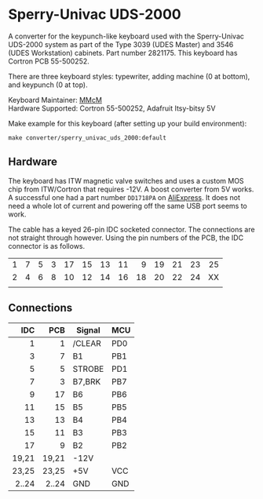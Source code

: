 # Sperry-Univac UDS-2000

A converter for the keypunch-like keyboard used with the Sperry-Univac UDS-2000 system
as part of the Type 3039 (UDES Master) and 3546 (UDES Workstation) cabinets.
Part number 2821175.
This keyboard has Cortron PCB 55-500252.

There are three keyboard styles: typewriter, adding machine (0 at bottom), and keypunch (0 at top).

Keyboard Maintainer: [MMcM](https://github.com/MMcM)  
Hardware Supported: Cortron 55-500252, Adafruit Itsy-bitsy 5V  

Make example for this keyboard (after setting up your build environment):

    make converter/sperry_univac_uds_2000:default

## Hardware

The keyboard has ITW magnetic valve switches and uses a custom MOS chip from ITW/Cortron that requires -12V. A boost converter from 5V works.
A successful one had a part number `DD1718PA` on [AliExpress](https://www.aliexpress.com/wholesale?SearchText=DD1718PA).
It does not need a whole lot of current and powering off the same USB port seems to work.

The cable has a keyed 26-pin IDC socketed connector. The connections are not straight through however.
Using the pin numbers of the PCB, the IDC connector is as follows.

|    |    |    |    |    |    |    |    |    |    |    |    |    |
|---:|---:|---:|---:|---:|---:|---:|---:|---:|---:|---:|---:|---:|
|  1 |  7 |  5 |  3 | 17 | 15 | 13 | 11 |  9 | 19 | 21 | 23 | 25 |
|  2 |  4 |  6 |  8 | 10 | 12 | 14 | 16 | 18 | 20 | 22 | 24 | XX |
|    |    |    |    |    |    |    |    |    |    |    |    |    |

## Connections

| IDC | PCB | Signal | MCU |
|----:|----:|--------|-----|
|  1  |  1  | /CLEAR | PD0 |
|  3  |  7  | B1     | PB1 |
|  5  |  5  | STROBE | PD1 |
|  7  |  3  | B7,BRK | PB7 |
|  9  | 17  | B6     | PB6 |
| 11  | 15  | B5     | PB5 |
| 13  | 13  | B4     | PB4 |
| 15  | 11  | B3     | PB3 |
| 17  |  9  | B2     | PB2 |
|19,21|19,21| -12V   |     |
|23,25|23,25| +5V    | VCC |
|2..24|2..24| GND    | GND |
